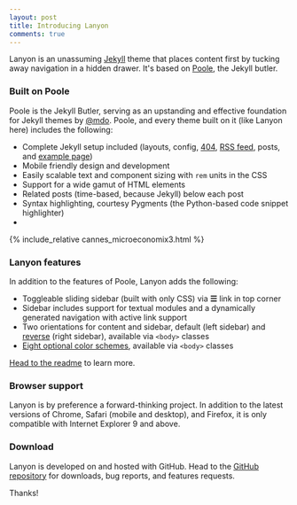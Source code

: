 ```yaml
---
layout: post
title: Introducing Lanyon
comments: true
---
```



Lanyon is an unassuming [Jekyll](http://jekyllrb.com) theme that places content first by tucking away navigation in a hidden drawer. It's based on [Poole](http://getpoole.com), the Jekyll butler.

### Built on Poole

Poole is the Jekyll Butler, serving as an upstanding and effective foundation for Jekyll themes by [@mdo](https://twitter.com/mdo). Poole, and every theme built on it (like Lanyon here) includes the following:

* Complete Jekyll setup included (layouts, config, [404](/404), [RSS feed](/atom.xml), posts, and [example page](/about))
* Mobile friendly design and development
* Easily scalable text and component sizing with `rem` units in the CSS
* Support for a wide gamut of HTML elements
* Related posts (time-based, because Jekyll) below each post
* Syntax highlighting, courtesy Pygments (the Python-based code snippet highlighter)
* 

<link rel="stylesheet" href="{{ site.baseurl }}/public/css/poole.css">
<link rel="stylesheet" href="{{ site.baseurl }}/public/css/syntax.css">
<link rel="stylesheet" href="{{ site.baseurl }}/public/css/lanyon.css">
<link rel="stylesheet" href="{{ site.baseurl }}/public/css/custom.css">
<link rel="stylesheet" href="https://fonts.googleapis.com/css?family=PT+Serif:400,400italic,700%7CPT+Sans:400">
<link rel="stylesheet" href="//maxcdn.bootstrapcdn.com/font-awesome/4.3.0/css/font-awesome.min.css">
{% include_relative cannes_microeconomix3.html %}


### Lanyon features

In addition to the features of Poole, Lanyon adds the following:

* Toggleable sliding sidebar (built with only CSS) via **☰** link in top corner
* Sidebar includes support for textual modules and a dynamically generated navigation with active link support
* Two orientations for content and sidebar, default (left sidebar) and [reverse](https://github.com/poole/lanyon#reverse-layout) (right sidebar), available via `<body>` classes
* [Eight optional color schemes](https://github.com/poole/lanyon#themes), available via `<body>` classes

[Head to the readme](https://github.com/poole/lanyon#readme) to learn more.

### Browser support

Lanyon is by preference a forward-thinking project. In addition to the latest versions of Chrome, Safari (mobile and desktop), and Firefox, it is only compatible with Internet Explorer 9 and above.

### Download

Lanyon is developed on and hosted with GitHub. Head to the <a href="https://github.com/poole/lanyon">GitHub repository</a> for downloads, bug reports, and features requests.

Thanks!
